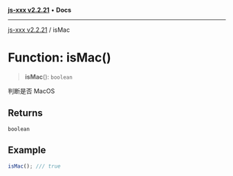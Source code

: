 [**js-xxx v2.2.21**](../README.md) • **Docs**

***

[js-xxx v2.2.21](../README.md) / isMac

# Function: isMac()

> **isMac**(): `boolean`

判断是否 MacOS

## Returns

`boolean`

## Example

```ts
isMac(); /// true
```
